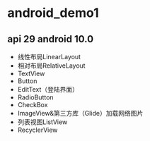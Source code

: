 # android_demo1
## api 29 android 10.0
  
* 线性布局LinearLayout
* 相对布局RelativeLayout
* TextView
* Button
* EditText（登陆界面）
* RadioButton
* CheckBox
* ImageView&第三方库（Glide）加载网络图片
* 列表视图ListView
* RecyclerView
